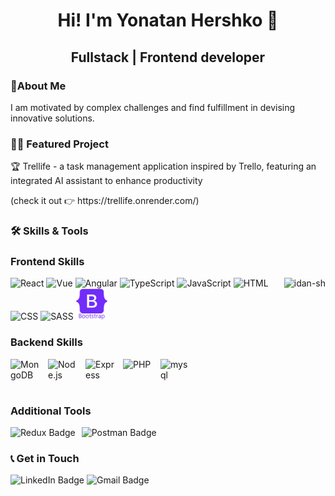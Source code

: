 <h1 align="center">Hi! I'm Yonatan Hershko 👋
</h1>
<h2 align="center"> Fullstack | Frontend developer </h2>
<h3 align="left">🚀About Me</h3>
<p>I am motivated by complex challenges and find fulfillment in devising innovative solutions.
</p>

<h3>🧑‍💻 Featured Project</h3>
 🏆 Trellife - a task management application inspired
  by Trello, featuring an integrated AI assistant to enhance productivity 
 <p> (check it out 👉 https://trellife.onrender.com/)</p>

<h3>🛠 Skills & Tools</h3>
<h3>Frontend Skills </h3> 
<div>
<img align="right" src="https://github-readme-stats.vercel.app/api/top-langs?username=yonatanhershko&show_icons=true&locale=en&layout=compact&bg_color=0D1117&title_color=FFFFFF&text_color=FFFFFF&border_color=150d24" alt="idan-sh" />
  <img src="https://skillicons.dev/icons?i=react" alt="React" title="React" style="width: 50px; height: 50px;">
  <img src="https://skillicons.dev/icons?i=vue" alt="Vue" title="Vue" style="width: 50px; height: 50px;">
  <img src="https://skillicons.dev/icons?i=angular" alt="Angular" title="Angular" style="width: 50px; height: 50px;">
  <img src="https://skillicons.dev/icons?i=ts" alt="TypeScript" title="TypeScript" style="width: 50px; height: 50px;">
  <img src="https://skillicons.dev/icons?i=js" alt="JavaScript" title="JavaScript" style="width: 50px; height: 50px;">
  <img src="https://skillicons.dev/icons?i=html" alt="HTML" title="HTML" style="width: 50px; height: 50px;">
  <img src="https://skillicons.dev/icons?i=css" alt="CSS" title="CSS" style="width: 50px; height: 50px;">
  <img src="https://skillicons.dev/icons?i=sass" alt="SASS" title="SASS" style="width: 50px; height: 50px;">
  <img src="https://raw.githubusercontent.com/devicons/devicon/master/icons/bootstrap/bootstrap-plain-wordmark.svg" alt="Bootstrap" title="Bootstrap" style="width: 50px; height: 50px;">
</div>
<h3>Backend Skills </h3>
<div style="display: flex; flex-wrap: wrap; gap: 10px;">
  <img src="https://skillicons.dev/icons?i=mongodb" alt="MongoDB" title="MongoDB" style="width: 50px; height: 50px;">
  <img src="https://skillicons.dev/icons?i=nodejs" alt="Node.js" title="Node.js" style="width: 50px; height: 50px;">
  <img src="https://skillicons.dev/icons?i=express" alt="Express" title="Express" style="width: 50px; height: 50px;">
  <img src="https://skillicons.dev/icons?i=php" alt="PHP" title="PHP" style="width: 50px; height: 50px;">
  <img src="https://skillicons.dev/icons?i=mysql" title="MySQL" alt="mysql" style="width: 50px; height: 50px;">
</div>

<h3>Additional Tools </h3>
<div style="display: flex; flex-wrap: wrap; gap: 10px;">
  <img title="Redux" alt="Redux Badge" src="https://img.shields.io/badge/Redux-8d73bd?style=for-the-badge&logo=redux&logoColor=fff">
  <img title="Postman" alt="Postman Badge" src="https://img.shields.io/badge/Postman-orange?style=for-the-badge&logo=postman&logoColor=fff">
</div>


<div>
  <h3>📞 Get in Touch</h3>
  <a href="https://www.linkedin.com/in/yonatan-hershko-022718255/" style="text-decoration: none;"><img alt="LinkedIn Badge" title="Linkedin" src="https://img.shields.io/badge/LinkedIn-0077B5?style=for-the-badge&logo=linkedin&logoColor=white"></a>
  <a href="mailto:Yonher8@gmail.com" style="text-decoration: none;"><img alt="Gmail Badge" title="Gmail" src="https://img.shields.io/badge/Email-D14836?style=for-the-badge&logo=gmail&logoColor=white"></a>
</div>


